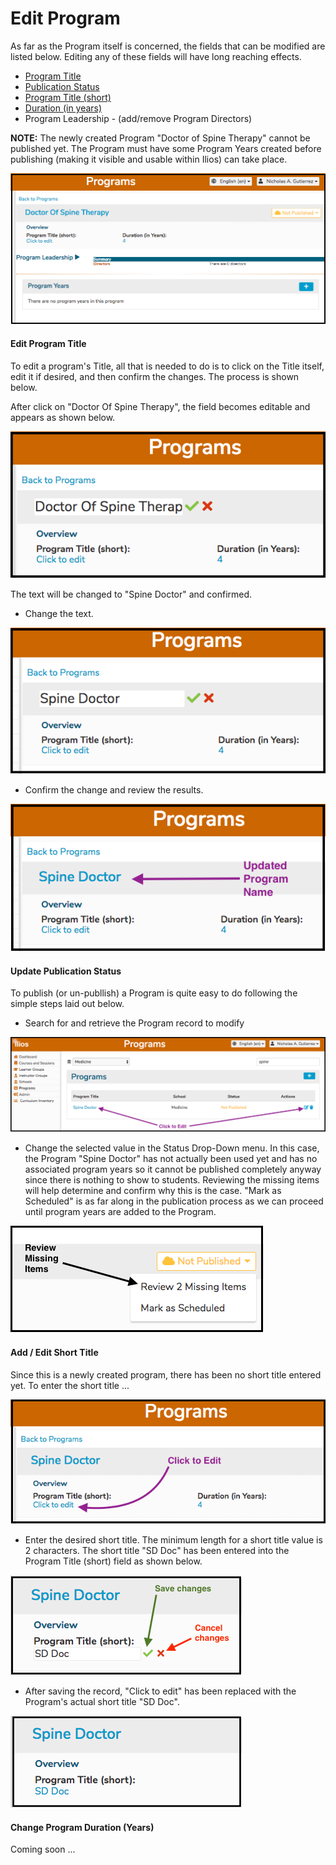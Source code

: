 # Edit Program

 As far as the Program itself is concerned, the fields that can be modified are listed below. Editing any of these fields will have long reaching effects.

* [Program Title](https://iliosproject.gitbook.io/ilios-user-guide/programs/edit-program#edit-program-title)
* [Publication Status](https://iliosproject.gitbook.io/ilios-user-guide/programs/edit-program#update-publication-status)
* [Program Title \(short\)](https://iliosproject.gitbook.io/ilios-user-guide/programs/edit-program#add-edit-short-title)
* [Duration \(in years\)](https://iliosproject.gitbook.io/ilios-user-guide/programs/edit-program#change-program-duration-years)
* Program Leadership - \(add/remove Program Directors\)

**NOTE:** The newly created Program "Doctor of Spine Therapy" cannot be published yet. The Program must have some Program Years created before publishing \(making it visible and usable within Ilios\) can take place.

![](../.gitbook/assets/editprogrw1.png)

#### Edit Program Title

To edit a program's Title, all that is needed to do is to click on the Title itself, edit it if desired, and then confirm the changes. The process is shown below.

After click on "Doctor Of Spine Therapy", the field becomes editable and appears as shown below. 

![In &quot;Edit&quot; Mode](../.gitbook/assets/editprogrw2.png)

The text will be changed to "Spine Doctor" and confirmed.

* Change the text.

![Text has changed.](../.gitbook/assets/editprogrw3.png)

* Confirm the change and review the results.

![Updated Program Name](../.gitbook/assets/editprogrw4.png)

#### Update Publication Status

To publish \(or un-publlish\) a Program is quite easy to do following the simple steps laid out below.

* Search for and retrieve the Program record to modify

![](../.gitbook/assets/editprogrw5.png)

* Change the selected value in the Status Drop-Down menu. In this case, the Program "Spine Doctor" has not actually been used yet and has no associated program years so it cannot be published completely anyway since there is nothing to show to students. Reviewing the missing items will help determine and confirm why this is the case. "Mark as Scheduled" is as far along in the publication process as we can proceed until program years are added to the Program.

![](../.gitbook/assets/editprogrw6.png)

#### Add / Edit Short Title

Since this is a newly created program, there has been no short title entered yet. To enter the short title ...

![](../.gitbook/assets/editprogrw7.png)

* Enter the desired short title. The minimum length for a short title value is 2 characters. The short title "SD Doc" has been entered into the Program Title \(short\) field as shown below.

![](../.gitbook/assets/editprogrw8.png)

* After saving the record, "Click to edit" has been replaced with the Program's actual short title "SD Doc".

![](../.gitbook/assets/editprogrw9.png)

#### Change Program Duration \(Years\)

Coming soon ...

